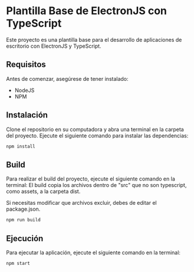# Plantilla Base de ElectronJS con TypeScript
Este proyecto es una plantilla base para el desarrollo de aplicaciones de escritorio con ElectronJS y TypeScript.

## Requisitos
Antes de comenzar, asegúrese de tener instalado:

- NodeJS
- NPM

## Instalación
Clone el repositorio en su computadora y abra una terminal en la carpeta del proyecto. Ejecute el siguiente comando para instalar las dependencias:

```bash
npm install
```

## Build
Para realizar el build del proyecto, ejecute el siguiente comando en la terminal:
El build copia los archivos dentro de "src" que no son typescript, como assets, a la carpeta dist.

Si necesitas modificar que archivos excluir, debes de editar el package.json.

```bash 
npm run build
```

## Ejecución
Para ejecutar la aplicación, ejecute el siguiente comando en la terminal:

```bash
npm start
```
